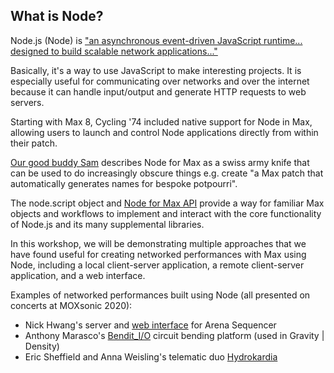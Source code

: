 ## What is Node?

Node.js (Node) is ["an asynchronous event-driven JavaScript runtime... designed to build scalable network applications..."](https://nodejs.org/en/about/)

Basically, it's a way to use JavaScript to make interesting projects. It is especially useful for communicating over networks and over the internet because it can handle input/output and generate HTTP requests to web servers.

Starting with Max 8, Cycling '74 included native support for Node in Max, allowing users to launch and control Node applications directly from within their patch.

[Our good buddy Sam](https://youtu.be/RR5AlDgYI2s) describes Node for Max as a swiss army knife that can be used to do increasingly obscure things e.g. create "a Max patch that automatically generates names for bespoke potpourri".

The node.script object and [Node for Max API](https://docs.cycling74.com/nodeformax/api/) provide a way for familiar Max objects and workflows to implement and interact with the core functionality of Node.js and its many supplemental libraries.

In this workshop, we will be demonstrating multiple approaches that we have found useful for creating networked performances with Max using Node, including a local client-server application, a remote client-server application, and a web interface.

Examples of networked performances built using Node (all presented on concerts at MOXsonic 2020):
- Nick Hwang's server and [web interface](https://moxsonicapp.herokuapp.com) for Arena Sequencer
- Anthony Marasco's [Bendit_I/O](https://www.benditio.com) circuit bending platform (used in Gravity | Density)
- Eric Sheffield and Anna Weisling's telematic duo [Hydrokardia](https://github.com/ersheff/interdependent-series/tree/master/Hydrokardia)